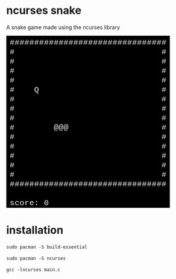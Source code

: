 # ncurses snake
A snake game made using the ncurses library

![gameplay](./gameplay.gif)

# installation
```
sudo pacman -S build-essential
```
```
sudo pacman -S ncurses
```
```
gcc -lncurses main.c
```
